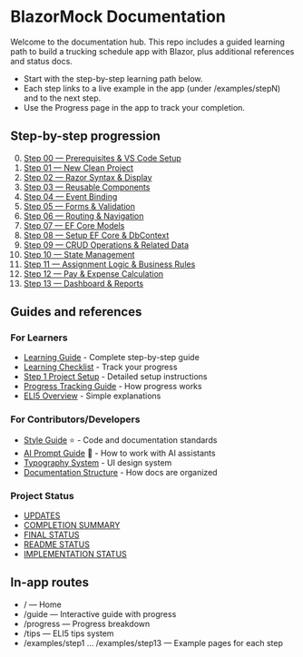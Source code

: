# BlazorMock Documentation

Welcome to the documentation hub. This repo includes a guided learning path to build a trucking schedule app with Blazor, plus additional references and status docs.

- Start with the step-by-step learning path below.
- Each step links to a live example in the app (under /examples/stepN) and to the next step.
- Use the Progress page in the app to track your completion.

## Step-by-step progression

0. [Step 00 — Prerequisites & VS Code Setup](./Steps/Step00.md)
1. [Step 01 — New Clean Project](./Steps/Step01.md)
2. [Step 02 — Razor Syntax & Display](./Steps/Step02.md)
3. [Step 03 — Reusable Components](./Steps/Step03.md)
4. [Step 04 — Event Binding](./Steps/Step04.md)
5. [Step 05 — Forms & Validation](./Steps/Step05.md)
6. [Step 06 — Routing & Navigation](./Steps/Step06.md)
7. [Step 07 — EF Core Models](./Steps/Step07.md)
8. [Step 08 — Setup EF Core & DbContext](./Steps/Step08.md)
9. [Step 09 — CRUD Operations & Related Data](./Steps/Step09.md)
10. [Step 10 — State Management](./Steps/Step10.md)
11. [Step 11 — Assignment Logic & Business Rules](./Steps/Step11.md)
12. [Step 12 — Pay & Expense Calculation](./Steps/Step12.md)
13. [Step 13 — Dashboard & Reports](./Steps/Step13.md)

## Guides and references

### For Learners

- [Learning Guide](./BlazorLearningGuide.md) - Complete step-by-step guide
- [Learning Checklist](./BlazorLearningChecklist.md) - Track your progress
- [Step 1 Project Setup](./Step1-ProjectSetup.md) - Detailed setup instructions
- [Progress Tracking Guide](./ProgressTrackingGuide.md) - How progress works
- [ELI5 Overview](./ELI5.md) - Simple explanations

### For Contributors/Developers

- [Style Guide](./STYLE-GUIDE.md) ⭐ - Code and documentation standards
- [AI Prompt Guide](./AI-PROMPT-GUIDE.md) 🤖 - How to work with AI assistants
- [Typography System](./Typography-System.md) - UI design system
- [Documentation Structure](./DOCUMENTATION-STRUCTURE.md) - How docs are organized

### Project Status

- [UPDATES](./UPDATES.md)
- [COMPLETION SUMMARY](./COMPLETION-SUMMARY.md)
- [FINAL STATUS](./FINAL-STATUS.md)
- [README STATUS](./README-STATUS.md)
- [IMPLEMENTATION STATUS](./IMPLEMENTATION-STATUS.md)

## In-app routes

- / — Home
- /guide — Interactive guide with progress
- /progress — Progress breakdown
- /tips — ELI5 tips system
- /examples/step1 … /examples/step13 — Example pages for each step
